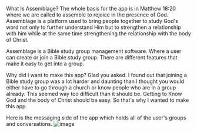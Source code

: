 What Is Assemblage? The whole basis for the app is in Matthew 18:20 where we are called to assemble to rejoice in the presence of God. Assemblage is a platform used to bring people together to study God's word not only to further understand Him but to strengthen a relationship with him while at the same time strengthening the relationship with the body of Christ.

Assemblage is a Bible study group management software. Where a user can create or join a Bible study group. There are different features that make it easy to get into a group.

Why did I want to make this app? Glad you asked. I found out that joining a Bible study group was a lot harder and daunting than I thought you would either have to go through a church or know people who are in a group already. This seemed way too difficult than it should be. Getting to Know God and the body of Christ should be easy. So that's why I wanted to make this app.


Here is the messaging side of the app which holds all of the user's groups and conversations.
![image](https://github.com/AceLake/Assemblage-App/assets/96988100/a2551898-a9a8-4aa9-9392-cfab82bf71ca)
